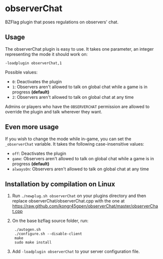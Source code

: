 observerChat
============

BZFlag plugin that poses regulations on observers' chat.

Usage
-----
The observerChat plugin is easy to use. It takes one parameter, an integer representing the mode it should work on:

    -loadplugin observerChat,1

Possible values:
* `0`: Deactivates the plugin
* `1`: Observers aren't allowed to talk on global chat while a game is in progress **(default)**
* `2`: Observers aren't allowed to talk on global chat at any time

Admins or players who have the `OBSERVERCHAT` permission are allowed to override the plugin and talk wherever they want.

Even more usage
---------------
If you wish to change the mode while in-game, you can set the `_observerChat` variable. It takes the following case-insensitive values:
* `off`: Deactivates the plugin
* `game`: Observers aren't allowed to talk on global chat while a game is in progress **(default)**
* `alwaysOn`: Observers aren't allowed to talk on global chat at any time

Installation by compilation on Linux
------------------------------------

1. Run `./newplug.sh observerChat` on your plugins directory and then replace observerChat/observerChat.cpp with the one at https://raw.github.com/kongr45gpen/observerChat/master/observerChat.cpp
2. On the base bzflag source folder, run:

        ./autogen.sh
        ./configure.sh --disable-client
        make
        sudo make install

3. Add `-loadplugin observerChat` to your server configuration file.

